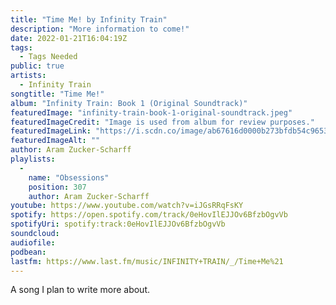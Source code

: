 ```yaml
---
title: "Time Me! by Infinity Train"
description: "More information to come!"
date: 2022-01-21T16:04:19Z
tags:
  - Tags Needed
public: true
artists:
  - Infinity Train
songtitle: "Time Me!"
album: "Infinity Train: Book 1 (Original Soundtrack)"
featuredImage: "infinity-train-book-1-original-soundtrack.jpeg"
featuredImageCredit: "Image is used from album for review purposes."
featuredImageLink: "https://i.scdn.co/image/ab67616d0000b273bfdb54c9653e993c4568ad58"
featuredImageAlt: ""
author: Aram Zucker-Scharff
playlists:
  -
    name: "Obsessions"
    position: 307
    author: Aram Zucker-Scharff
youtube: https://www.youtube.com/watch?v=iJGsRRqFsKY
spotify: https://open.spotify.com/track/0eHovIlEJJOv6BfzbOgvVb
spotifyUri: spotify:track:0eHovIlEJJOv6BfzbOgvVb
soundcloud:
audiofile:
podbean:
lastfm: https://www.last.fm/music/INFINITY+TRAIN/_/Time+Me%21
---
```


A song I plan to write more about.
		